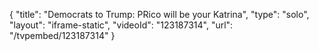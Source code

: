 {
    "title": "Democrats to Trump: PRico will be your Katrina",
    "type": "solo",
    "layout": "iframe-static",
    "videoId": "123187314",
    "url": "\/tvpembed\/123187314"
}